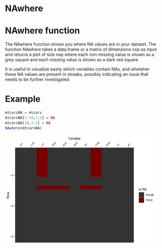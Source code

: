 NAwhere
================

# NAwhere function

The NAwhere function shows you where NA values are in your dataset. The
function NAwhere takes a data.frame or a matrix of dimensions nxp as
input and returns a plot of size nxp where each non-missing value is
shown as a grey square and each missing value is shown as a dark red
square.

It is useful to visualize easily which variables contain NAs, and
wheteher these NA values are present in streaks, possibly indicating an
issue that needs to be further investigated.

# Example

``` r
mtcarsNA = mtcars
mtcarsNA[1:10,1:2] = NA
mtcarsNA[14,1:5] = NA
NAwhere(mtcarsNA)
```

![](README_files/figure-gfm/unnamed-chunk-2-1.png)<!-- -->
